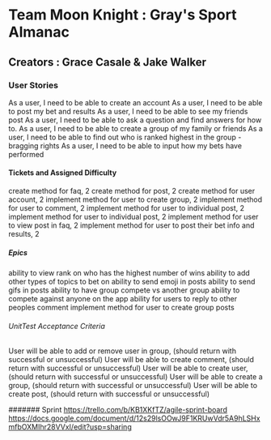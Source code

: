 
# Team Moon Knight : Gray's Sport Almanac

## Creators : Grace Casale & Jake Walker
 
### User Stories
As a user, I need to be able to create an account
As a user, I need to be able to post my bet and results
As a user, I need to be able to see my friends post
As a user, I need to be able to ask a question and find answers for how to. 
As a user, I need to be able to create a group of my family or friends
As a user, I need to be able to find out who is ranked highest in the group - bragging rights
As a user, I need to be able to input how my bets have performed


####  Tickets and Assigned Difficulty
create method for faq, 2
create method for post, 2
create method for user account, 2 
implement method for user to create group, 2
implement method for user to comment, 2
implement method for user to individual post, 2
implement method for user to individual post, 2
implement method for user to view post in faq, 2
implement method for user to post their bet info and results, 2

##### Epics
ability to view rank on who has the highest number of wins
ability to add other types of topics to bet on
ability to send emoji in posts
ability to send gifs in posts
ability to have group compete vs another group
ability to compete against anyone on the app
ability for users to reply to other peoples comment
implement method for user to create group posts

###### UnitTest Acceptance Criteria
User will be able to add or remove user in group, (should return with successful or unsuccessful)
User will be able to create comment, (should return with successful or unsuccessful)
User will be able to create user, (should return with successful or unsuccessful)
User will be able to create a group, (should return with successful or unsuccessful)
User will be able to create post, (should return with successful or unsuccessful)


#######  Sprint 
https://trello.com/b/KB1XKfTZ/agile-sprint-board
https://docs.google.com/document/d/12s29lsOOwJ9F1KRUwVdr5A9hLSHxmfbOXMIhr28VVxI/edit?usp=sharing



